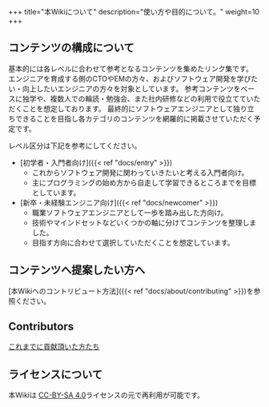 +++
title="本Wikiについて"
description="使い方や目的について。"
weight=10
+++

## コンテンツの構成について
基本的には各レベルに合わせて参考となるコンテンツを集めたリンク集です。
エンジニアを育成する側のCTOやEMの方々、およびソフトウェア開発を学びたい・向上したいエンジニアの方々を対象としています。
参考コンテンツをベースに独学や、複数人での輪読・勉強会、また社内研修などの利用で役立てていただくことを想定しております。
最終的にソフトウェアエンジニアとして独り立ちできることを目指し各カテゴリのコンテンツを網羅的に掲載させていただく予定です。

レベル区分は下記を参考にしてください。

- [初学者・入門者向け]({{< ref "docs/entry" >}})
    - これからソフトウェア開発に関わっていきたいと考える入門者向け。
    - 主にプログラミングの始め方から自走して学習できるところまでを目標としています。
- [新卒・未経験エンジニア向け]({{< ref "docs/newcomer" >}})
    - 職業ソフトウェアエンジニアとして一歩を踏み出した方向け。
    - 技術やマインドセットなどいくつかの軸に分けてコンテンツを整理しました。
    - 目指す方向に合わせて選択していただくことを想定しています。

## コンテンツへ提案したい方へ
[本Wikiへのコントリビュート方法]({{< ref "docs/about/contributing" >}})を参照ください。

## Contributors
[これまでに貢献頂いた方たち](https://github.com/cto-a/ctoa-engineer-training-wiki/graphs/contributors)

## ライセンスについて
本Wikiは [CC-BY-SA 4.0](https://github.com/cto-a/ctoa-engineer-training-wiki/blob/main/LICENSE)ライセンスの元で再利用が可能です。